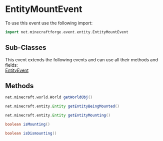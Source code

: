 # EntityMountEvent

To use this event use the following import:
```groovy
import net.minecraftforge.event.entity.EntityMountEvent
```

## Sub-Classes
This event extends the following events and can use all their methods and fields: <br>
[EntityEvent](entity_event/entity_event.md)

## Methods
```groovy
net.minecraft.world.World getWorldObj()
```

```groovy
net.minecraft.entity.Entity getEntityBeingMounted()
```

```groovy
net.minecraft.entity.Entity getEntityMounting()
```

```groovy
boolean isMounting()
```

```groovy
boolean isDismounting()
```
